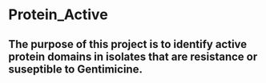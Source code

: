 # Protein_Active
## The purpose of this project is to identify active protein domains in isolates that are resistance or suseptible to Gentimicine.
